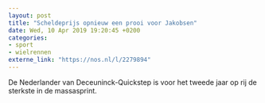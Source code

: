 ```yaml
---
layout: post
title: "Scheldeprijs opnieuw een prooi voor Jakobsen"
date: Wed, 10 Apr 2019 19:20:45 +0200
categories: 
- sport 
- wielrennen 
externe_link: "https://nos.nl/l/2279894"
---
```


De Nederlander van Deceuninck-Quickstep is voor het tweede jaar op rij de sterkste in de massasprint.
